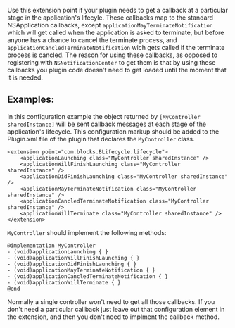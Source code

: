 Use this extension point if your plugin needs to get a callback at a particular stage in the application's lifecyle. These callbacks map to the standard NSApplication callbacks, except `applicationMayTerminateNotification` which will get called when the application is asked to terminate, but before anyone has a chance to cancel the terminate process, and `applicationCancledTerminateNotification` wich gets called if the terminate process is cancled. The reason for using these callbacks, as opposed to registering with `NSNotificationCenter` to get them is that by using these callbacks you plugin code doesn't need to get loaded until the moment that it is needed.

## Examples:

In this configuration example the object returned by `[MyController sharedInstance]` will be sent callback messages at each stage of the application's lifecycle. This configuration markup should be added to the Plugin.xml file of the plugin that declares the `MyController` class.

    <extension point="com.blocks.BLifecycle.lifecycle">
        <applicationLaunching class="MyController sharedInstance" />
        <applicationWillFinishLaunching class="MyController sharedInstance" />
        <applicationDidFinishLaunching class="MyController sharedInstance" />
        <applicationMayTerminateNotification class="MyController sharedInstance" />
        <applicationCancledTerminateNotification class="MyController sharedInstance" />
        <applicationWillTerminate class="MyController sharedInstance" />
    </extension>

`MyController` should implement the following methods:

    @implementation MyController
    - (void)applicationLaunching { }   
    - (void)applicationWillFinishLaunching { }
    - (void)applicationDidFinishLaunching { }    
    - (void)applicationMayTerminateNotification { }
	- (void)applicationCancledTerminateNotification { }
    - (void)applicationWillTerminate { }
    @end
	
Normally a single controller won't need to get all those callbacks. If you don't need a particular callback just leave out that configuration element in the extension, and then you don't need to implment the callback method.
